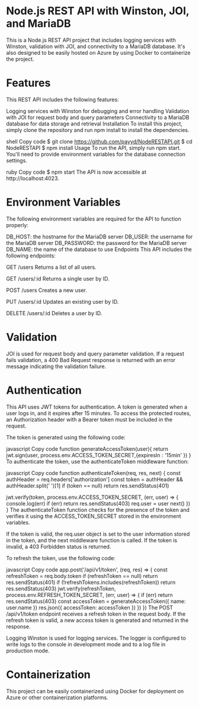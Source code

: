 # Node.js REST API with Winston, JOI, and MariaDB
This is a Node.js REST API project that includes logging services with Winston, validation with JOI, and connectivity to a MariaDB database. It's also designed to be easily hosted on Azure by using Docker to containerize the project.

# Features
This REST API includes the following features:

Logging services with Winston for debugging and error handling
Validation with JOI for request body and query parameters
Connectivity to a MariaDB database for data storage and retrieval
Installation
To install this project, simply clone the repository and run npm install to install the dependencies.

shell
Copy code
$ git clone https://github.com/payyd/NodeRESTAPI.git
$ cd NodeRESTAPI
$ npm install
Usage
To run the API, simply run npm start. You'll need to provide environment variables for the database connection settings.

ruby
Copy code
$ npm start
The API is now accessible at http://localhost:4023.

# Environment Variables
The following environment variables are required for the API to function properly:

DB_HOST: the hostname for the MariaDB server
DB_USER: the username for the MariaDB server
DB_PASSWORD: the password for the MariaDB server
DB_NAME: the name of the database to use
Endpoints
This API includes the following endpoints:

GET /users
Returns a list of all users.

GET /users/:id
Returns a single user by ID.

POST /users
Creates a new user.

PUT /users/:id
Updates an existing user by ID.

DELETE /users/:id
Deletes a user by ID.



# Validation
JOI is used for request body and query parameter validation. If a request fails validation, a 400 Bad Request response is returned with an error message indicating the validation failure.

# Authentication
This API uses JWT tokens for authentication. A token is generated when a user logs in, and it expires after 15 minutes. To access the protected routes, an Authorization header with a Bearer token must be included in the request.

The token is generated using the following code:

javascript
Copy code
function generateAccessToken(user){
    return jwt.sign(user, process.env.ACCESS_TOKEN_SECRET,{expiresIn : '15min'  })
}
To authenticate the token, use the authenticateToken middleware function:

javascript
Copy code
function authenticateToken(req, res, next) {
  const authHeader = req.headers['authorization']
  const token = authHeader && authHeader.split(' ')[1]
  if (token == null) return res.sendStatus(401)

  jwt.verify(token, process.env.ACCESS_TOKEN_SECRET, (err, user) => {
    console.log(err)
    if (err) return res.sendStatus(403)
    req.user = user
    next()
  })
}
The authenticateToken function checks for the presence of the token and verifies it using the ACCESS_TOKEN_SECRET stored in the environment variables.

If the token is valid, the req.user object is set to the user information stored in the token, and the next middleware function is called. If the token is invalid, a 403 Forbidden status is returned.

To refresh the token, use the following code:

javascript
Copy code
app.post('/api/v1/token', (req, res) => {
  const refreshToken = req.body.token
  if (refreshToken == null) return res.sendStatus(401)
  if (!refreshTokens.includes(refreshToken)) return res.sendStatus(403)
  jwt.verify(refreshToken, process.env.REFRESH_TOKEN_SECRET, (err, user) => {
    if (err) return res.sendStatus(403)
    const accessToken = generateAccessToken({ name: user.name })
    res.json({ accessToken: accessToken })
  })
})
The POST /api/v1/token endpoint receives a refresh token in the request body. If the refresh token is valid, a new access token is generated and returned in the response.

Logging
Winston is used for logging services. The logger is configured to write logs to the console in development mode and to a log file in production mode.

# Containerization
This project can be easily containerized using Docker for deployment on Azure or other containerization platforms.


